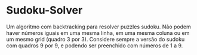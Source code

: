 # Sudoku-Solver
Um algoritmo com backtracking para resolver puzzles sudoku. Não podem haver números iguais em uma mesma linha, em uma mesma coluna ou em um mesmo grid (quadro 3 por 3). Considere sempre a versão do sudoku com quadros 9 por 9, e podendo ser preenchido com números de 1 a 9.
